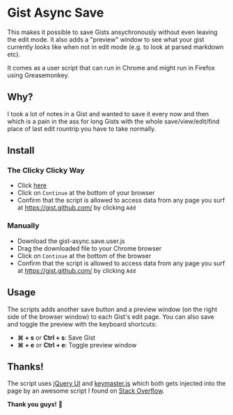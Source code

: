# Gist Async Save

This makes it possible to save Gists ansychronously without even leaving the edit mode. It also adds a "preview" window to see what your gist currently looks like when not in edit mode (e.g. to look at parsed markdown etc).

It comes as a user script that can run in Chrome and might run in Firefox using Greasemonkey.

## Why?

I took a lot of notes in a Gist and wanted to save it every now and then which is a pain in the ass for long Gists with the whole save/view/edit/find place of last edit rountrip you have to take normally.

## Install

### The Clicky Clicky Way

* Click [here](https://github.com/walski/gist-async-save/raw/master/gist-async-save.user.js)
* Click on ``Continue`` at the bottom of your browser
* Confirm that the script is allowed to access data from any page you surf at https://gist.github.com/ by clicking ``Add``

### Manually

* Download the gist-async.save.user.js
* Drag the downloaded file to your Chrome browser
* Click on ``Continue`` at the bottom of the browser
* Confirm that the script is allowed to access data from any page you surf at https://gist.github.com/ by clicking ``Add``

## Usage

The scripts adds another save button and a preview window (on the right side of the browser window) to each Gist's edit page. You can also save and toggle the preview with the keyboard shortcuts:

* **⌘ + s** or **Ctrl + s**: Save Gist
* **⌘ + e** or **Ctrl + e**: Toggle preview window

## Thanks!

The script uses [jQuery UI](http://jqueryui.com/) and [keymaster.js](https://github.com/madrobby/keymaster) which both gets injected into the page by an awesome script I found on [Stack Overflow](http://stackoverflow.com/questions/2588513/why-doesnt-jquery-work-in-chrome-user-scripts-greasemonkey).

**Thank you guys!** :clap:
